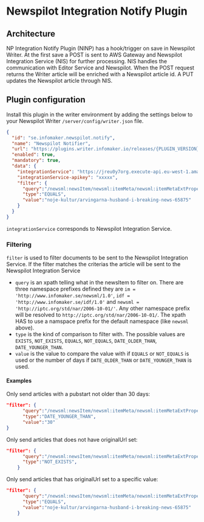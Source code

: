 # Newspilot Integration Notify Plugin

## Architecture
NP Integration Notify Plugin (NINP) has a hook/trigger on save in Newspilot Writer.
At the first save a POST is sent to AWS Gateway and Newspilot Integration Service (NIS) for further processing. 
NIS handles the communication with Editor Service and Newspilot.
When the POST request returns the Writer article will be enriched with a Newspilot article id.
A PUT updates the Newspilot article through NIS.

## Plugin configuration
Install this plugin in the writer environment by adding the settings below to your Newspilot Writer `/server/config/writer.json` file.
```json
{
  "id": "se.infomaker.newspilot.notify",
  "name": "Newspilot Notifier",
  "url": "https://plugins.writer.infomaker.io/releases/{PLUGIN_VERSION}/im-newspilot-notify.js",
  "enabled": true,
  "mandatory": true,
  "data": {
    "integrationService": "https://jreu0y7org.execute-api.eu-west-1.amazonaws.com/dev",
    "integrationService-apikey": "xxxxx", 
    "filter": {
      "query":"/newsml:newsItem/newsml:itemMeta/newsml:itemMetaExtProperty[@type='imext:originalUrl']/@value",                  
      "type":"EQUALS",
      "value":"noje-kultur/arvingarna-husband-i-breaking-news-65875"
    }
  }
}
```

`integrationService` corresponds to Newspilot Integration Service.
### Filtering
`filter` is used to filter documents to be sent to the Newspilot Integration Service. If the filter matches the criterias the article will be sent to the Newspilot Integration Service
* `query` is an xpath telling what in the newsItem to filter on. There are three namespace prefixes defined they are `im = 'http://www.infomaker.se/newsml/1.0'`, `idf = 'http://www.infomaker.se/idf/1.0'` and `newsml = 'http://iptc.org/std/nar/2006-10-01/'`. 
Any other namespace prefix will be resolved to `http://iptc.org/std/nar/2006-10-01/`. The xpath HAS to use a namspace prefix for the default namespace (like `newsml` above).
* `type` is the kind of comparison to filter with. The possible values are `EXISTS`, `NOT_EXISTS`, `EQUALS`, `NOT_EQUALS`, `DATE_OLDER_THAN`, `DATE_YOUNGER_THAN`.
* `value` is the value to compare the value with if `EQUALS` or `NOT_EQUALS` is used or the number of days if `DATE_OLDER_THAN` or `DATE_YOUNGER_THAN` is used.

#### Examples
Only send articles with a pubstart not older than 30 days:
```json
"filter": {
      "query":"/newsml:newsItem/newsml:itemMeta/newsml:itemMetaExtProperty[@type='imext:pubstart']/@value",                  
      "type":"DATE_YOUNGER_THAN",
      "value":"30"
}
```

Only send articles that does not have originalUrl set:
```json 
"filter": {
      "query":"/newsml:newsItem/newsml:itemMeta/newsml:itemMetaExtProperty[@type='imext:originalUrl']/@value",                  
      "type":"NOT_EXISTS",      
    }
```

Only send articles that has originalUrl set to a specific value:
```json 
"filter": {
      "query":"/newsml:newsItem/newsml:itemMeta/newsml:itemMetaExtProperty[@type='imext:originalUrl']/@value",                  
      "type":"EQUALS",
      "value":"noje-kultur/arvingarna-husband-i-breaking-news-65875"
    }
```
